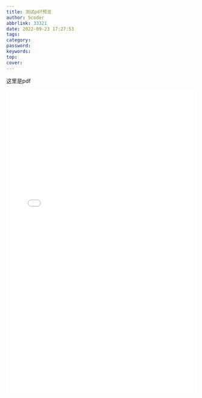 ```yaml
---
title: 测试pdf预览
author: 5coder
abbrlink: 33321
date: 2022-09-23 17:27:53
tags:
category:
password:
keywords:
top:
cover:
---
```


这里是pdf


<embed src="../books/JavaScript高级程序设计（第3版）.pdf" width="100%" height="800" type="application/pdf">
